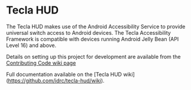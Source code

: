 Tecla HUD
====================

The Tecla HUD makes use of the Android Accessibility Service to provide universal switch access to Android devices. The Tecla Accessibility Framework is compatible with devices running Android Jelly Bean (API Level 16) and above.

Details on setting up this project for development are available from the [Contributing Code wiki page](https://github.com/idrc/tecla-hud/wiki/Contributing-Code)

Full documentation available on the [Tecla HUD wiki] (https://github.com/idrc/tecla-hud/wiki).
